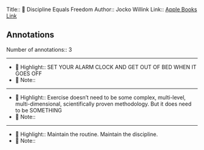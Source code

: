 Title:: 📕 Discipline Equals Freedom
Author:: Jocko Willink
Link:: [Apple Books Link](ibooks://assetid/E451D1F59E20B7BB0204D091D06A6191)

## Annotations

Number of annotations:: 3

----

- 🎯 Highlight:: SET YOUR ALARM CLOCK AND GET OUT OF BED WHEN IT GOES OFF
- 📝 Note::  


----

- 🎯 Highlight:: Exercise doesn’t need to be some complex, multi-level, multi-dimensional, scientifically proven methodology. But it does need to be SOMETHING
- 📝 Note::  


----

- 🎯 Highlight:: Maintain the routine.
Maintain the discipline.
- 📝 Note::  


